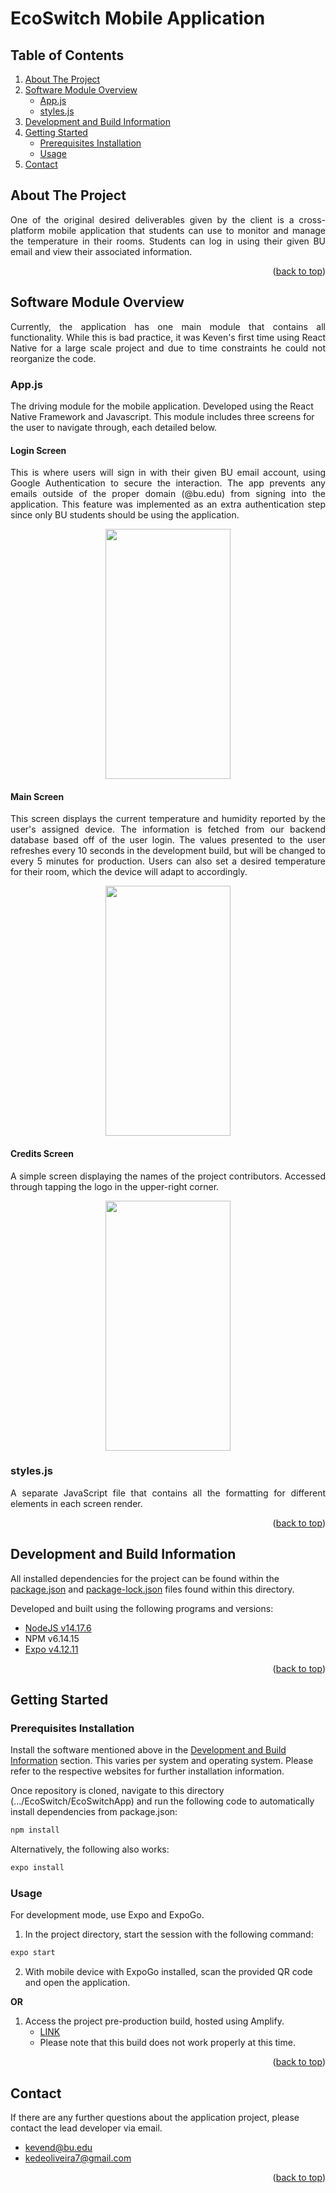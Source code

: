 # <div id="top">EcoSwitch Mobile Application</div>

## Table of Contents
  <ol>
    <li>
      <a href="#about-the-project">About The Project</a>
    </li>
    <li>
      <a href="#software-module-overview">Software Module Overview</a>
      <ul>
        <li><a href="#appjs">App.js</a></li>
        <li><a href="#stylesjs">styles.js</a></li>
      </ul>
    </li>
    <li>
      <a href="#development-and-build-information">Development and Build Information</a>
    </li>
    <li>
      <a href="#getting-started">Getting Started</a>
      <ul>
        <li><a href="#prerequisites-installation">Prerequisites Installation</a></li>
        <li><a href="#usage">Usage</a></li>
      </ul>
    </li>
  <li>
      <a href="#contact">Contact</a>
    </li>
  </ol>

## About The Project
<p align="justify">
  One of the original desired deliverables given by the client is a cross-platform mobile application that students can use to monitor and manage the   temperature in their rooms. Students can log in using their given BU email and view their associated information.
</p>

<p align="right">(<a href="#top">back to top</a>)</p>

## Software Module Overview

<p align="justify"> Currently, the application has one main module that contains all functionality. While this is bad practice, it was Keven's first time using React Native for a large scale project and due to time constraints he could not reorganize the code. </p>

### App.js
The driving module for the mobile application. Developed using the React Native Framework and Javascript. This module includes three screens for the user to navigate through, each detailed below.

#### Login Screen
<p align="justify"> This is where users will sign in with their given BU email account, using Google Authentication to secure the interaction. The app prevents any emails outside of the proper domain (@bu.edu) from signing into the application. This feature was implemented as an extra authentication step since only BU students should be using the application. </p>

<div align="center">
<img src="https://github.com/mharkess/EcoSwitch/blob/main/EcoSwitchApp/images/login-screen.PNG" width="200" height="400"/>
</div>

#### Main Screen
<p align="justify"> This screen displays the current temperature and humidity reported by the user's assigned device. The information is fetched from our backend database based off of the user login. The values presented to the user refreshes every 10 seconds in the development build, but will be changed to every 5 minutes for production. Users can also set a desired temperature for their room, which the device will adapt to accordingly. </p>

<div align="center">
<img src="https://github.com/mharkess/EcoSwitch/blob/main/EcoSwitchApp/images/main-screen.PNG" width="200" height="400"/>
</div>

#### Credits Screen
<p align="justify"> A simple screen displaying the names of the project contributors. Accessed through tapping the logo in the upper-right corner. </p>

<div align="center">
<img src="https://github.com/mharkess/EcoSwitch/blob/main/EcoSwitchApp/images/credits-screen.PNG" width="200" height="400"/>
</div>

### styles.js
<p align="justify"> A separate JavaScript file that contains all the formatting for different elements in each screen render. </p>

<p align="right">(<a href="#top">back to top</a>)</p>

## Development and Build Information
All installed dependencies for the project can be found within the [package.json](https://github.com/mharkess/EcoSwitch/blob/main/EcoSwitchApp/package.json) and [package-lock.json](https://github.com/mharkess/EcoSwitch/blob/main/EcoSwitchApp/package-lock.json) files found within this directory.

Developed and built using the following programs and versions:

- [NodeJS v14.17.6](https://nodejs.org/en/download/)
- NPM v6.14.15
- [Expo v4.12.11](https://docs.expo.dev/get-started/installation/)

<p align="right">(<a href="#top">back to top</a>)</p>

## Getting Started

### Prerequisites Installation

Install the software mentioned above in the [Development and Build Information](#development-and-build-information) section. This varies per system and operating system. Please refer to the respective websites for further installation information.

Once repository is cloned, navigate to this directory (.../EcoSwitch/EcoSwitchApp) and run the following code to automatically install dependencies from package.json:

```sh
npm install
```

Alternatively, the following also works:

```sh
expo install
```

### Usage

For development mode, use Expo and ExpoGo.
1. In the project directory, start the session with the following command:

```sh
expo start
```

2. With mobile device with ExpoGo installed, scan the provided QR code and open the application.

**OR**

1. Access the project pre-production build, hosted using Amplify. 
    - [LINK](https://main.d2yjkgcqrgxtij.amplifyapp.com/)
    - Please note that this build does not work properly at this time.

<p align="right">(<a href="#top">back to top</a>)</p>

## Contact

If there are any further questions about the application project, please contact the lead developer via email.
- kevend@bu.edu
- kedeoliveira7@gmail.com

<p align="right">(<a href="#top">back to top</a>)</p>
